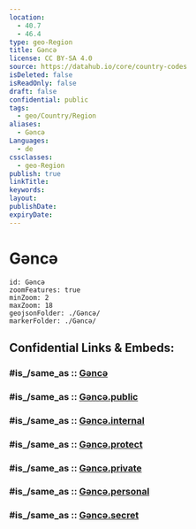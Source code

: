 ```yaml
---
location:
  - 40.7
  - 46.4
type: geo-Region
title: Gəncə
license: CC BY-SA 4.0
source: https://datahub.io/core/country-codes
isDeleted: false
isReadOnly: false
draft: false
confidential: public
tags:
  - geo/Country/Region
aliases:
  - Gəncə
Languages:
  - de
cssclasses:
  - geo-Region
publish: true
linkTitle:
keywords:
layout:
publishDate:
expiryDate:
---
```


# Gəncə

```leaflet
id: Gəncə
zoomFeatures: true 
minZoom: 2 
maxZoom: 18
geojsonFolder: ./Gəncə/
markerFolder: ./Gəncə/
```


## Confidential Links & Embeds: 

### #is_/same_as :: [Gəncə](/_Standards/Earth/Continent/Asia/Asia~North~West/Azerbaijan/Regions~Azerbaijan/Ganja-Qazakh/counties~Ganja-Qazakh/Gəncə.md) 

### #is_/same_as :: [Gəncə.public](/_public/Earth/Continent/Asia/Asia~North~West/Azerbaijan/Regions~Azerbaijan/Ganja-Qazakh/counties~Ganja-Qazakh/Gəncə.public.md) 

### #is_/same_as :: [Gəncə.internal](/_internal/Earth/Continent/Asia/Asia~North~West/Azerbaijan/Regions~Azerbaijan/Ganja-Qazakh/counties~Ganja-Qazakh/Gəncə.internal.md) 

### #is_/same_as :: [Gəncə.protect](/_protect/Earth/Continent/Asia/Asia~North~West/Azerbaijan/Regions~Azerbaijan/Ganja-Qazakh/counties~Ganja-Qazakh/Gəncə.protect.md) 

### #is_/same_as :: [Gəncə.private](/_private/Earth/Continent/Asia/Asia~North~West/Azerbaijan/Regions~Azerbaijan/Ganja-Qazakh/counties~Ganja-Qazakh/Gəncə.private.md) 

### #is_/same_as :: [Gəncə.personal](/_personal/Earth/Continent/Asia/Asia~North~West/Azerbaijan/Regions~Azerbaijan/Ganja-Qazakh/counties~Ganja-Qazakh/Gəncə.personal.md) 

### #is_/same_as :: [Gəncə.secret](/_secret/Earth/Continent/Asia/Asia~North~West/Azerbaijan/Regions~Azerbaijan/Ganja-Qazakh/counties~Ganja-Qazakh/Gəncə.secret.md)

